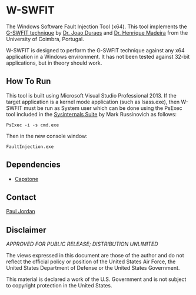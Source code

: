 W-SWFIT
===

The Windows Software Fault Injection Tool (x64).  This tool implements the
[G-SWFIT technique](http://dx.doi.org/10.1109/TSE.2006.113) by [Dr. Joao Duraes](http://ieeexplore.ieee.org/search/searchresult.jsp?searchWithin=%22Authors%22:.QT.J.%20A.%20Duraes.QT.&newsearch=true) and [Dr. Henrique Madeira](http://ieeexplore.ieee.org/search/searchresult.jsp?searchWithin=%22Authors%22:.QT.H.%20S.%20Madeira.QT.&newsearch=true) from the University of Coimbra, Portugal.

W-SWFIT is designed to perform the G-SWFIT technique against any x64 application in 
a Windows environment.  It has not been tested against 32-bit applications, but in 
theory should work.

How To Run
---
This tool is built using Microsoft Visual Studio Professional 2013.  If the target
application is a kernel mode application (such as lsass.exe), then W-SWFIT must be
run as System user which can be done using the PsExec tool included in the
[Sysinternals Suite](https://technet.microsoft.com/en-us/sysinternals/bb842062.aspx)
by Mark Russinovich as follows:

`PsExec -i -s cmd.exe`

Then in the new console window:

`FaultInjection.exe`

Dependencies
---
* [Capstone](http://www.capstone-engine.org)


Contact
---
[Paul Jordan](mailto:paullj1@gmail.com)


Disclaimer
---
*APPROVED FOR PUBLIC RELEASE; DISTRIBUTION UNLIMITED*

The views expressed in this document are those of the author and
do not reflect the official policy or position of the United States Air Force,
the United States Department of Defense or the United States Government. 

This material is declared a work of the U.S. Government and is not subject to
copyright protection in the United States.

